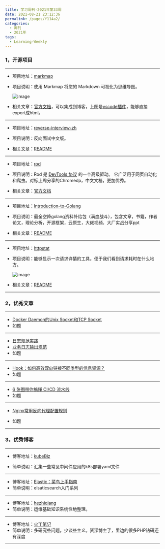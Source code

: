 ```yaml
---
title: 学习周刊-2021年第33周
date: 2021-08-21 23:12:36
permalink: /pages/f114a2/
categories: 
  - 周刊
  - 2021年
tags: 
  - Learning-Weekly
---
```


### **1，开源项目**

------

- 项目地址：[markmap](https://github.com/gera2ld/markmap)

- 项目说明：使用 Markmap 将您的 Markdown 可视化为思维导图。

  ![image](http://t.eryajf.net/imgs/2021/09/0fc151e5be2269c0.jpg)

- 相关文章：[官方文档](https://markmap.js.org/docs)，可以集成到博客，上图是[vscode插件](https://marketplace.visualstudio.com/items?itemName=gera2ld.markmap-vscode)，能够直接export成html。

---

- 项目地址：[reverse-interview-zh](https://github.com/yifeikong/reverse-interview-zh)

- 项目说明：反向面试中文版。

- 相关文章：[README](https://github.com/orf/gping/blob/master/readme.md)

---

- 项目地址：[rod](https://github.com/go-rod/rod)

- 项目说明：Rod 是 [DevTools 协议](https://chromedevtools.github.io/devtools-protocol) 的一个高级驱动。 它广泛用于网页自动化和爬虫。对标上周分享的Chromedp，中文文档，更加优秀。

- 相关文章：[官方文档](https://go-rod.github.io/i18n/zh-CN/#/)

---

- 项目地址：[Introduction-to-Golang](https://github.com/0voice/Introduction-to-Golang)
- 项目说明：最全空降golang资料补给包（满血战斗），包含文章，书籍，作者论文，理论分析，开源框架，云原生，大佬视频，大厂实战分享ppt

- 相关文章：[README](https://github.com/0voice/Introduction-to-Golang/blob/main/README.md)

---

- 项目地址：[httpstat](https://github.com/davecheney/httpstat)

- 项目说明：能够显示一次请求详情的工具，便于我们看到请求耗时在什么地方。

  ![image](http://t.eryajf.net/imgs/2021/09/32822e281794e5ad.jpg)

- 相关文章：[README](https://github.com/davecheney/httpstat/blob/master/README.md)

------

### **2，优秀文章**

------

-   [Docker Daemon的Unix Socket和TCP Socket](https://mp.weixin.qq.com/s/GqIvqPDP81pu-5JmDe17oQ)
- 如题

----

 -  [日志规范实践](https://blog.51cto.com/dengchj/2944275)
 -  [业务日志输出规范](https://blog.51cto.com/swiki/2528510?xiangguantuijian&04)
 - 如题

---

- [Hook：如何高效双向链接不同类型的信息资源？](https://sspai.com/post/68344)
- 如题

---

-   [6 张图带你搞懂 CI/CD 流水线](https://mp.weixin.qq.com/s/oXQFuFLmvZ_Jle_aysQs0g)
-  如题

---

-  [Nginx常用反向代理配置规则](https://segmentfault.com/a/1190000022501310)

-  如题

------

### **3，优秀博客**

------

- 博客地址：[kubeBiz](https://www.kubebiz.com/)

- 简单说明：汇集一些常见中间件应用的k8s部署yaml文件

----

- 博客地址：[Elastic：菜鸟上手指南](https://elasticstack.blog.csdn.net/article/details/102728604)
- 简单说明：elsaticsearch入门系列

---

- 博客地址：[hezhiqiang](https://he.zhiqiang.cloud/)
- 简单说明：运维基础知识系统性地整理。

---

- 博客地址：[火丁笔记](https://blog.huoding.com/)
- 简单说明：多研究些问题，少谈些主义。资深博主了，里边的很多PHP钻研还有深度

------